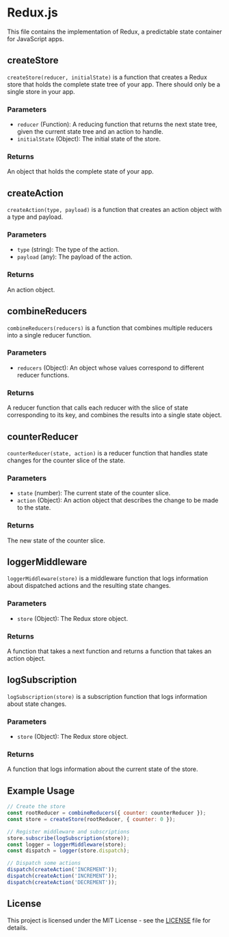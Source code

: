 # Redux.js

This file contains the implementation of Redux, a predictable state container for JavaScript apps.

## createStore

`createStore(reducer, initialState)` is a function that creates a Redux store that holds the complete state tree of your app. There should only be a single store in your app.

### Parameters

- `reducer` (Function): A reducing function that returns the next state tree, given the current state tree and an action to handle.
- `initialState` (Object): The initial state of the store.

### Returns

An object that holds the complete state of your app.

## createAction

`createAction(type, payload)` is a function that creates an action object with a type and payload.

### Parameters

- `type` (string): The type of the action.
- `payload` (any): The payload of the action.

### Returns

An action object.

## combineReducers

`combineReducers(reducers)` is a function that combines multiple reducers into a single reducer function.

### Parameters

- `reducers` (Object): An object whose values correspond to different reducer functions.

### Returns

A reducer function that calls each reducer with the slice of state corresponding to its key, and combines the results into a single state object.

## counterReducer

`counterReducer(state, action)` is a reducer function that handles state changes for the counter slice of the state.

### Parameters

- `state` (number): The current state of the counter slice.
- `action` (Object): An action object that describes the change to be made to the state.

### Returns

The new state of the counter slice.

## loggerMiddleware

`loggerMiddleware(store)` is a middleware function that logs information about dispatched actions and the resulting state changes.

### Parameters

- `store` (Object): The Redux store object.

### Returns

A function that takes a next function and returns a function that takes an action object.

## logSubscription

`logSubscription(store)` is a subscription function that logs information about state changes.

### Parameters

- `store` (Object): The Redux store object.

### Returns

A function that logs information about the current state of the store.

## Example Usage

```javascript
// Create the store
const rootReducer = combineReducers({ counter: counterReducer });
const store = createStore(rootReducer, { counter: 0 });

// Register middleware and subscriptions
store.subscribe(logSubscription(store));
const logger = loggerMiddleware(store);
const dispatch = logger(store.dispatch);

// Dispatch some actions
dispatch(createAction('INCREMENT'));
dispatch(createAction('INCREMENT'));
dispatch(createAction('DECREMENT'));
```

## License

This project is licensed under the MIT License - see the [LICENSE](LICENSE) file for details.
